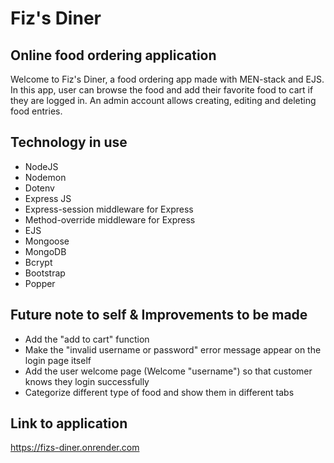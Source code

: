 # Fiz's Diner

## Online food ordering application
Welcome to Fiz's Diner, a food ordering app made with MEN-stack and EJS. In this app, user can browse the food and add their favorite food to cart if they are logged in. An admin account allows creating, editing and deleting food entries.

## Technology in use

- NodeJS
- Nodemon
- Dotenv
- Express JS
- Express-session middleware for Express
- Method-override middleware for Express
- EJS
- Mongoose
- MongoDB
- Bcrypt
- Bootstrap
- Popper

## Future note to self & Improvements to be made

- Add the "add to cart" function
- Make the "invalid username or password" error message appear on the login page itself
- Add the user welcome page (Welcome "username") so that customer knows they login successfully 
- Categorize different type of food and show them in different tabs

## Link to application

https://fizs-diner.onrender.com
